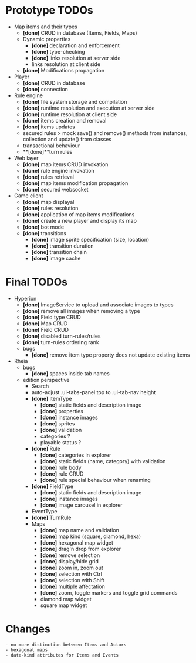 # Prototype TODOs

- Map items and their types
    - **[done]** CRUD in database (Items, Fields, Maps)
    - Dynamic properties
        - **[done]** declaration and enforcement 
        - **[done]** type-checking
        - **[done]** links resolution at server side
        - links resolution at client side
    - **[done]** Modifications propagation
- Player
    - **[done]** CRUD in database
    - **[done]** connection
- Rule engine 
    - **[done]** file system storage and compilation
    - **[done]** runtime resolution and execution at server side
    - **[done]** runtime resolution at client side
    - **[done]** items creation and removal
    - **[done]** items updates
    - secured rules > mock save() and remove() methods from instances, collection and update() from classes
    - transactional behaviour
    - **[done]**turn rules
- Web layer
    - **[done]** map items CRUD invokation
    - **[done]** rule engine invokation
    - **[done]** rules retrieval
    - **[done]** map items modification propagation
    - **[done]** secured websocket
- Game client
    - **[done]** map displayal
    - **[done]** rules resolution
    - **[done]** application of map items modifications 
    - **[done]** create a new player and display its map
    - **[done]** bot mode
    - **[done]** transitions
        - **[done]** image sprite specification (size, location)
        - **[done]** transition duration
        - **[done]** transition chain
        - **[done]** image cache

# Final TODOs

- Hyperion
    - **[done]** ImageService to upload and associate images to types
    - **[done]** remove all images when removing a type
    - **[done]** Field type CRUD
    - **[done]** Map CRUD
    - **[done]** Field CRUD
    - **[done]** disabled turn-rules/rules
    - **[done]** turn-rules ordering rank
    - bugs
        - **[done]** remove item type property does not update existing items
- Rheia
    - bugs
        - **[done]** spaces inside tab names 
    - edition perspective
        - Search
        - auto-adjust .ui-tabs-panel top to .ui-tab-nav height
        - **[done]** ItemType
            - **[done]** static fields and description image
            - **[done]** properties
            - **[done]** instance images
            - **[done]** sprites
            - **[done]** validation
            - categories ?
            - playable status ?
        - **[done]** Rule
            - **[done]** categories in explorer
            - **[done]** static fields (name, category) with validation
            - **[done]** rule body
            - **[done]** rule CRUD
            - **[done]** rule special behaviour when renaming
        - **[done]** FieldType
            - **[done]** static fields and description image
            - **[done]** instance images
            - **[done]** image carousel in explorer
        - EventType
        - **[done]** TurnRule
        - Maps
            - **[done]** map name and validation
            - **[done]** map kind (square, diamond, hexa)
            - **[done]** hexagonal map widget
            - **[done]** drag'n drop from explorer
            - **[done]** remove selection
            - **[done]** display/hide grid
            - **[done]** zoom in, zoom out
            - **[done]** selection with Ctrl
            - **[done]** selection with Shift
            - **[done]** multiple affectation
            - **[done]** zoom, toggle markers and toggle grid commands
            - diamond map widget
            - square map widget


# Changes
    - no more distinction between Items and Actors
    - hexagonal maps
    - date-kind attributes for Items and Events